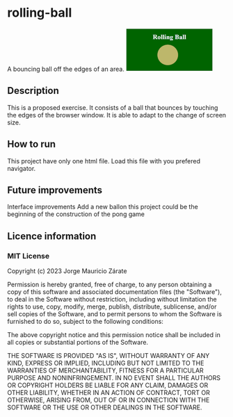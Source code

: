 # rolling-ball
A bouncing ball off the edges of an area.
![](./img/thumbnail.png)
## Description
This is a proposed exercise. It consists of a ball that bounces by touching the edges of the browser window. It is able to adapt to the change of screen size.
## How to run
This project have only one html file. Load this file with you prefered navigator.
## Future improvements
Interface improvements
Add a new ballon
this project could be the beginning of the construction of the pong game
## Licence information
### MIT License

Copyright (c) 2023 Jorge Mauricio Zárate

Permission is hereby granted, free of charge, to any person obtaining a copy
of this software and associated documentation files (the "Software"), to deal
in the Software without restriction, including without limitation the rights
to use, copy, modify, merge, publish, distribute, sublicense, and/or sell
copies of the Software, and to permit persons to whom the Software is
furnished to do so, subject to the following conditions:

The above copyright notice and this permission notice shall be included in all
copies or substantial portions of the Software.

THE SOFTWARE IS PROVIDED "AS IS", WITHOUT WARRANTY OF ANY KIND, EXPRESS OR
IMPLIED, INCLUDING BUT NOT LIMITED TO THE WARRANTIES OF MERCHANTABILITY,
FITNESS FOR A PARTICULAR PURPOSE AND NONINFRINGEMENT. IN NO EVENT SHALL THE
AUTHORS OR COPYRIGHT HOLDERS BE LIABLE FOR ANY CLAIM, DAMAGES OR OTHER
LIABILITY, WHETHER IN AN ACTION OF CONTRACT, TORT OR OTHERWISE, ARISING FROM,
OUT OF OR IN CONNECTION WITH THE SOFTWARE OR THE USE OR OTHER DEALINGS IN THE
SOFTWARE.

